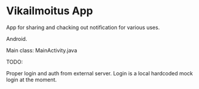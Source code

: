 # Vikailmoitus App
App for sharing and chacking out notification for various uses.

Android.

Main class: MainActivity.java

TODO:

Proper login and auth from external server. Login is a local hardcoded mock login at the moment.
